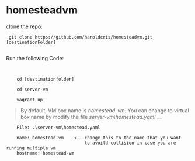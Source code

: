 # homesteadvm


clone the repo:

```
 git clone https://github.com/haroldcris/homesteadvm.git [destinationFolder]
 
```


Run the following Code:

```
   

    cd [destinationfolder]

    cd server-vm

    vagrant up
```


> By default, VM box name is _homestead-vm_. You can change to virtual box name by modify the file _server-vm\homestead.yaml_ __


```
    File: .\server-vm\homestead.yaml
    
    name: homestead-vm    <-- change this to the name that you want
                              to avoild collision in case you are running multiple vm
    hostname: homestead-vm

```
